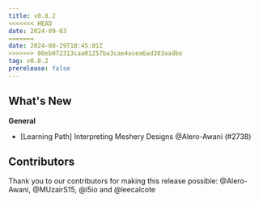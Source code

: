 ```yaml
---
title: v0.8.2
<<<<<<< HEAD
date: 2024-09-03
=======
date: 2024-08-29T18:45:01Z
>>>>>>> 86eb072313caa01257ba3cae4acea6ad303aadbe
tag: v0.8.2
prerelease: false
---
```


## What's New
**General**
- [Learning Path] Interpreting Meshery Designs  @Alero-Awani (#2738)

## Contributors

Thank you to our contributors for making this release possible:
@Alero-Awani, @MUzairS15, @l5io and @leecalcote

